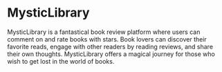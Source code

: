 # MysticLibrary
MysticLibrary  is a fantastical book review platform where users can comment on and rate books with stars. Book lovers can discover their favorite reads, engage with other readers by reading reviews, and share their own thoughts. MysticLibrary offers a magical journey for those who wish to get lost in the world of books.
